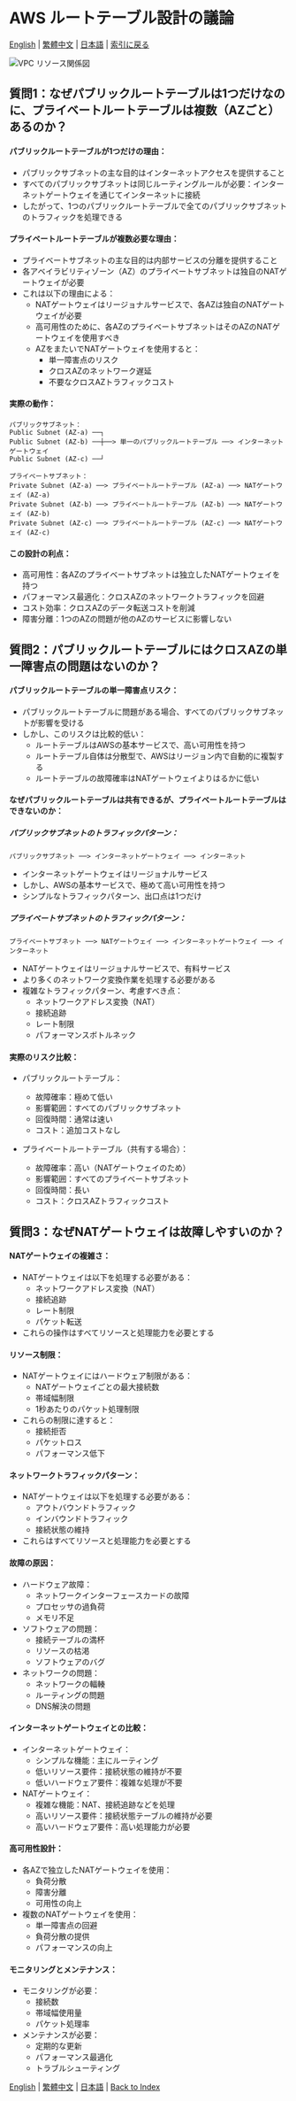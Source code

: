 # AWS ルートテーブル設計の議論

[English](../en/04_aws_route_table_design.md) | [繁體中文](../zh-tw/04_aws_route_table_design.md) | [日本語](04_aws_route_table_design.md) | [索引に戻る](../README.md)

![VPC リソース関係図](../images/vpc_resource_map.jpg)

## 質問1：なぜパブリックルートテーブルは1つだけなのに、プライベートルートテーブルは複数（AZごと）あるのか？

#### パブリックルートテーブルが1つだけの理由：
- パブリックサブネットの主な目的はインターネットアクセスを提供すること
- すべてのパブリックサブネットは同じルーティングルールが必要：インターネットゲートウェイを通じてインターネットに接続
- したがって、1つのパブリックルートテーブルで全てのパブリックサブネットのトラフィックを処理できる

#### プライベートルートテーブルが複数必要な理由：
- プライベートサブネットの主な目的は内部サービスの分離を提供すること
- 各アベイラビリティゾーン（AZ）のプライベートサブネットは独自のNATゲートウェイが必要
- これは以下の理由による：
  - NATゲートウェイはリージョナルサービスで、各AZは独自のNATゲートウェイが必要
  - 高可用性のために、各AZのプライベートサブネットはそのAZのNATゲートウェイを使用すべき
  - AZをまたいでNATゲートウェイを使用すると：
    - 単一障害点のリスク
    - クロスAZのネットワーク遅延
    - 不要なクロスAZトラフィックコスト

#### 実際の動作：
```
パブリックサブネット：
Public Subnet (AZ-a) ──┐
Public Subnet (AZ-b) ──┼──> 単一のパブリックルートテーブル ──> インターネットゲートウェイ
Public Subnet (AZ-c) ──┘

プライベートサブネット：
Private Subnet (AZ-a) ──> プライベートルートテーブル (AZ-a) ──> NATゲートウェイ (AZ-a)
Private Subnet (AZ-b) ──> プライベートルートテーブル (AZ-b) ──> NATゲートウェイ (AZ-b)
Private Subnet (AZ-c) ──> プライベートルートテーブル (AZ-c) ──> NATゲートウェイ (AZ-c)
```

#### この設計の利点：
- 高可用性：各AZのプライベートサブネットは独立したNATゲートウェイを持つ
- パフォーマンス最適化：クロスAZのネットワークトラフィックを回避
- コスト効率：クロスAZのデータ転送コストを削減
- 障害分離：1つのAZの問題が他のAZのサービスに影響しない

## 質問2：パブリックルートテーブルにはクロスAZの単一障害点の問題はないのか？

#### パブリックルートテーブルの単一障害点リスク：
- パブリックルートテーブルに問題がある場合、すべてのパブリックサブネットが影響を受ける
- しかし、このリスクは比較的低い：
  - ルートテーブルはAWSの基本サービスで、高い可用性を持つ
  - ルートテーブル自体は分散型で、AWSはリージョン内で自動的に複製する
  - ルートテーブルの故障確率はNATゲートウェイよりはるかに低い

#### なぜパブリックルートテーブルは共有できるが、プライベートルートテーブルはできないのか：

##### パブリックサブネットのトラフィックパターン：
```
パブリックサブネット ──> インターネットゲートウェイ ──> インターネット
```
- インターネットゲートウェイはリージョナルサービス
- しかし、AWSの基本サービスで、極めて高い可用性を持つ
- シンプルなトラフィックパターン、出口点は1つだけ

##### プライベートサブネットのトラフィックパターン：
```
プライベートサブネット ──> NATゲートウェイ ──> インターネットゲートウェイ ──> インターネット
```
- NATゲートウェイはリージョナルサービスで、有料サービス
- より多くのネットワーク変換作業を処理する必要がある
- 複雑なトラフィックパターン、考慮すべき点：
  - ネットワークアドレス変換（NAT）
  - 接続追跡
  - レート制限
  - パフォーマンスボトルネック

#### 実際のリスク比較：
- パブリックルートテーブル：
  - 故障確率：極めて低い
  - 影響範囲：すべてのパブリックサブネット
  - 回復時間：通常は速い
  - コスト：追加コストなし

- プライベートルートテーブル（共有する場合）：
  - 故障確率：高い（NATゲートウェイのため）
  - 影響範囲：すべてのプライベートサブネット
  - 回復時間：長い
  - コスト：クロスAZトラフィックコスト

## 質問3：なぜNATゲートウェイは故障しやすいのか？

#### NATゲートウェイの複雑さ：
- NATゲートウェイは以下を処理する必要がある：
  - ネットワークアドレス変換（NAT）
  - 接続追跡
  - レート制限
  - パケット転送
- これらの操作はすべてリソースと処理能力を必要とする

#### リソース制限：
- NATゲートウェイにはハードウェア制限がある：
  - NATゲートウェイごとの最大接続数
  - 帯域幅制限
  - 1秒あたりのパケット処理制限
- これらの制限に達すると：
  - 接続拒否
  - パケットロス
  - パフォーマンス低下

#### ネットワークトラフィックパターン：
- NATゲートウェイは以下を処理する必要がある：
  - アウトバウンドトラフィック
  - インバウンドトラフィック
  - 接続状態の維持
- これらはすべてリソースと処理能力を必要とする

#### 故障の原因：
- ハードウェア故障：
  - ネットワークインターフェースカードの故障
  - プロセッサの過負荷
  - メモリ不足
- ソフトウェアの問題：
  - 接続テーブルの満杯
  - リソースの枯渇
  - ソフトウェアのバグ
- ネットワークの問題：
  - ネットワークの輻輳
  - ルーティングの問題
  - DNS解決の問題

#### インターネットゲートウェイとの比較：
- インターネットゲートウェイ：
  - シンプルな機能：主にルーティング
  - 低いリソース要件：接続状態の維持が不要
  - 低いハードウェア要件：複雑な処理が不要
- NATゲートウェイ：
  - 複雑な機能：NAT、接続追跡などを処理
  - 高いリソース要件：接続状態テーブルの維持が必要
  - 高いハードウェア要件：高い処理能力が必要

#### 高可用性設計：
- 各AZで独立したNATゲートウェイを使用：
  - 負荷分散
  - 障害分離
  - 可用性の向上
- 複数のNATゲートウェイを使用：
  - 単一障害点の回避
  - 負荷分散の提供
  - パフォーマンスの向上

#### モニタリングとメンテナンス：
- モニタリングが必要：
  - 接続数
  - 帯域幅使用量
  - パケット処理率
- メンテナンスが必要：
  - 定期的な更新
  - パフォーマンス最適化
  - トラブルシューティング

[English](../en/04_aws_route_table_design.md) | [繁體中文](../zh-tw/04_aws_route_table_design.md) | [日本語](04_aws_route_table_design.md) | [Back to Index](../README.md) 